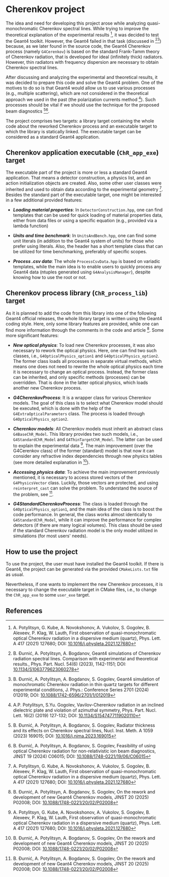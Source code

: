 # Cherenkov project
The idea and need for developing this project arose while analyzing quasi-monochromatic
Cherenkov spectral lines. While trying to improve the theoretical explanation of the
experimental results [^1], it was decided to test the Geant4 toolkit. However, the Geant4
failed in that task (discussed in [^2][^3]) because, as we later found in the source code,
the Geant4 Cherenkov process (namely `G4Cerenkov`) is based on the standard Frank-Tamm
theory of Cherenkov radiation, that is developed for ideal (infinitely thick) radiators.
However, thin radiators with frequency dispersion are necessary to obtain Cherenkov
spectral lines.

After discussing and analyzing the experimental and theoretical results, it was decided
to prepare this code and solve the Geant4 problem. One of the motives to do so is that
Geant4 would allow us to use various processes (e.g., multiple scattering), which are
not considered in the theoretical approach we used in the past (the polarization
currents method [^4]). Such processes should be vital if we should use the technique
for the proposed beam diagnostics [^5][^6].

The project comprises two targets: a library target containing the whole code
about the reworked Cherenkov process and an executable target to which the
library is statically linked. The executable target can be considered as a
standard Geant4 application.

## Cherenkov application executable (`ChR_app_exe`) target
The executable part of the project is more or less a standard Geant4 application.
That means a detector construction, a physics list, and an action initialization
objects are created. Also, some other user classes were inherited and used to
obtain data according to the experimental geometry [^1].
Besides the standard part of the executable target, one might be interested in
a few additional provided features:
- ***Loading material properties***: In `DetectorConstruction.hpp`, one can find
templates that can be used for quick loading of material properties data, either
from data files or using a specific equation (e.g., provided via a lambda function)

- ***Units and time benchmark***: In `UnitsAndBench.hpp`, one can find some unit literals
(in addition to the Geant4 system of units) for those who prefer using literals.
Also, the header has a short template class that can be utilized for time
benchmarking, preferably of specific scopes.

- ***Process .csv data***: The whole `ProcessCsvData.hpp` is based on variadic templates,
while the main idea is to enable users to quickly process any Geant4 data (ntuples
generated using `G4AnalysisManager`), despite knowing how to use the root or not.

## Cherenkov process library (`ChR_process_lib`) target
As it is planned to add the code from this library into one of the following Geant4
official releases, the whole library target is written using the Geant4 coding style.
Here, only some library features are provided, while one can find more information
through the comments in the code and article [^7]. Some more significant features:

- ***New optical physics***: To load new Cherenkov processes, it was also necessary to
rework the optical physics. Here, one can find two such classes, i.e.,
`G4OpticalPhysics_option1` and `G4OpticalPhysics_option2`. The former class loads all
processes in separate virtual methods, which means one does not need to rewrite the
whole optical physics each time it is necessary to change an optical process.
Instead, the former class can be inherited, and only specific methods (processes)
can be overridden. That is done in the latter optical physics, which loads another
new Cherenkov process.

- ***G4CherenkovProcess***: It is a wrapper class for various Cherenkov models. The goal
of this class is to select what Cherenkov model should be executed, which is done
with the help of the `G4ExtraOpticalParameters` class. The process is loaded through
`G4OpticalPhysics_option2`.

- ***Cherenkov models***: All Cherenkov models must inherit an abstract class
`G4BaseChR_Model`. This library provides two such models, i.e., `G4StandardChR_Model`
and `G4ThinTargetChR_Model`. The latter can be used to explain the experimental
data [^1]. The main improvement (over the G4Cerenkov class) of the former (standard)
model is that now it can consider any refractive index dependencies through new physics
tables (see more detailed explanation in [^7]).

- ***Accessing physics data***: To achieve the main improvement previously mentioned, it
is necessary to access stored vectors of the `G4PhysicsVector` class. Luckily, those
vectors are protected, and using `reinterpret_cast` can solve the problem. To
understand the source of the problem, see [^7].

- ***G4StandardCherenkovProcess***: The class is loaded through the
`G4OpticalPhysics_option1`, and the main idea of the class is to boost the code
performance. In general, the class works almost identically to `G4StandardChR_Model`,
while it can improve the performance for complex detectors (if there are many
logical volumes). This class should be used if the standard Cherenkov radiation
model is the only model utilized in simulations (for most users' needs).

## How to use the project
To use the project, the user must have installed the Geant4 toolkit. If there is
Geant4, the project can be generated via the provided `CMakeLists.txt` file as usual.

Nevertheless, if one wants to implement the new Cherenkov processes, it is
necessary to change the executable target in CMake files, i.e., to change the
`ChR_app_exe` to some `user_exe` target.
## References
[^1]: A. Potylitsyn, G. Kube, A. Novokshonov, A. Vukolov, S. Gogolev, B. Alexeev,
P. Klag, W. Lauth, First observation of quasi-monochromatic optical Cherenkov
radiation in a dispersive medium (quartz), Phys. Lett. A 417 (2021) 127680;
DOI: [10.1016/j.physleta.2021.127680](https://www.sciencedirect.com/science/article/pii/S0375960121005442)

[^2]: B. Đurnić, A. Potylitsyn, A. Bogdanov, Geant4 simulations of Cherenkov radiation
spectral lines. Comparison with experimental and theoretical results., Phys. Part. Nucl.
54(6) (2023), 1142-1151; DOI: [10.1134/S1063779623060278](https://link.springer.com/article/10.1134/S1063779623060278)

[^3]: B. Đurnić, A. Potylitsyn, A. Bogdanov, S. Gogolev, Geant4 simulation of monochromatic
Cherenkov radiation in thin quartz targets for different experimental conditions, J. Phys.:
Conference Series 2701 (2024) 012019; DOI: [10.1088/1742-6596/2701/1/012019](https://iopscience.iop.org/article/10.1088/1742-6596/2701/1/012019)

[^4]: A.P. Potylitsyn, S.Yu. Gogolev, Vavilov-Cherenkov radiation in an inclined
dielectric plate and violation of azimuthal symmetry, Phys. Part. Nucl. Lett. 16(2) (2019)
127-132; DOI: [10.1134/S1547477119020110](https://link.springer.com/article/10.1134/S1547477119020110)

[^5]: B. Đurnić, A. Potylitsyn, A. Bogdanov, S. Gogolev, Radiator thickness and its
effects on Cherenkov spectral lines, Nucl. Inst. Meth. A 1059 (2023) 169015;
DOI: [10.1016/j.nima.2023.169015](https://www.sciencedirect.com/science/article/pii/S016890022301015X)

[^6]: B. Đurnić, A. Potylitsyn, A. Bogdanov, S. Gogolev, Feasibility of using optical
Cherenkov radiation for non-relativistic ion beam diagnostics, JINST 19 (2024) C06015;
DOI: [10.1088/1748-0221/19/06/C06015](https://iopscience.iop.org/article/10.1088/1748-0221/19/06/C06015)

[^7]: B. Đurnić, A. Potylitsyn, A. Bogdanov, S. Gogolev, On the rework and
development of new Geant4 Cherenkov models, JINST 20 (2025) P02008;
DOI: [10.1088/1748-0221/20/02/P02008](https://doi.org/10.1088/1748-0221/20/02/P02008)